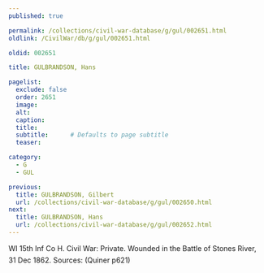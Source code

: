 ```yaml
---
published: true

permalink: /collections/civil-war-database/g/gul/002651.html
oldlink: /CivilWar/db/g/gul/002651.html

oldid: 002651

title: GULBRANDSON, Hans

pagelist:
  exclude: false
  order: 2651
  image: 
  alt:
  caption:
  title:
  subtitle:      # Defaults to page subtitle
  teaser:

category: 
  - G 
  - GUL

previous:
  title: GULBRANDSON, Gilbert
  url: /collections/civil-war-database/g/gul/002650.html  
next:
  title: GULBRANDSON, Hans
  url: /collections/civil-war-database/g/gul/002652.html   
---
```

WI 15th Inf Co H. Civil War: Private. Wounded in the Battle of Stone&#146;s River, 31 Dec 1862. Sources: (Quiner p621)